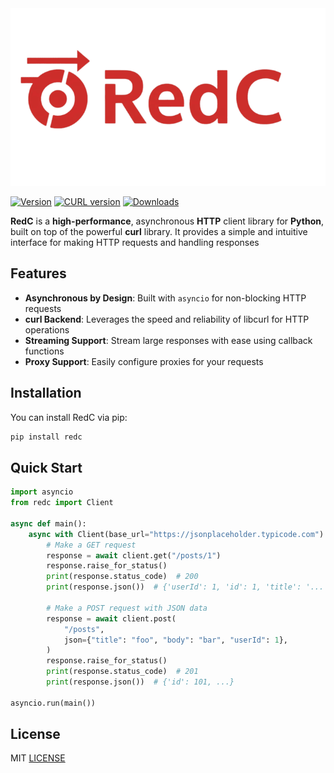 <div align="center">
  <img src="https://raw.githubusercontent.com/AYMENJD/redc/refs/heads/main/assets/images/redc-logo.png">
</div>

[![Version](https://img.shields.io/pypi/v/redc?style=flat&logo=curl&logoColor=red&color=red)](https://pypi.org/project/RedC) [![CURL version](https://img.shields.io/badge/Curl-v8.11.1-red?logo=curl)](https://curl.se/ch/8.11.1.html) [![Downloads](https://static.pepy.tech/personalized-badge/redc?period=month&units=none&left_color=grey&right_color=brightgreen&left_text=Downloads)](https://pepy.tech/project/redc)

**RedC** is a **high-performance**, asynchronous **HTTP** client library for **Python**, built on top of the powerful **curl** library. It provides a simple and intuitive interface for making HTTP requests and handling responses

## Features

- **Asynchronous by Design**: Built with `asyncio` for non-blocking HTTP requests
- **curl Backend**: Leverages the speed and reliability of libcurl for HTTP operations
- **Streaming Support**: Stream large responses with ease using callback functions
- **Proxy Support**: Easily configure proxies for your requests

## Installation

You can install RedC via pip:

```bash
pip install redc
```

## Quick Start

```python
import asyncio
from redc import Client

async def main():
    async with Client(base_url="https://jsonplaceholder.typicode.com") as client:
        # Make a GET request
        response = await client.get("/posts/1")
        response.raise_for_status()
        print(response.status_code)  # 200
        print(response.json())  # {'userId': 1, 'id': 1, 'title': '...', 'body': '...'}

        # Make a POST request with JSON data
        response = await client.post(
            "/posts",
            json={"title": "foo", "body": "bar", "userId": 1},
        )
        response.raise_for_status()
        print(response.status_code)  # 201
        print(response.json())  # {'id': 101, ...}

asyncio.run(main())
```

## License

MIT [LICENSE](https://github.com/AYMENJD/redc/blob/main/LICENSE)
